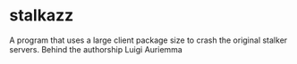 # stalkazz
A program that uses a large client package size to crash the original stalker servers. Behind the authorship Luigi Auriemma
